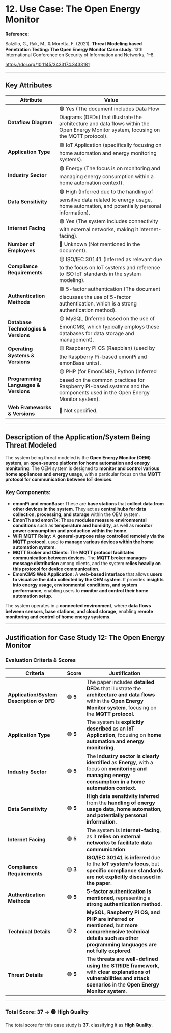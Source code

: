 # 12. Use Case: The Open Energy Monitor

**Reference:**

Salzillo, G., Rak, M., & Moretta, F. (2021). **Threat Modeling based Penetration Testing: The Open Energy Monitor Case study.** 13th International Conference on Security of Information and Networks, 1–8.

https://doi.org/10.1145/3433174.3433181

---

## **Key Attributes**

| **Attribute** | **Value** |
| --- | --- |
| **Dataflow Diagram** | 🟢 Yes (The document includes Data Flow Diagrams (DFDs) that illustrate the architecture and data flows within the Open Energy Monitor system, focusing on the MQTT protocol). |
| **Application Type** | 🟢 IoT Application (specifically focusing on home automation and energy monitoring systems). |
| **Industry Sector** | 🟢 Energy (The focus is on monitoring and managing energy consumption within a home automation context). |
| **Data Sensitivity** | 🟢 High (Inferred due to the handling of sensitive data related to energy usage, home automation, and potentially personal information). |
| **Internet Facing** | 🟢 Yes (The system includes connectivity with external networks, making it internet-facing). |
| **Number of Employees** | 🔴 Unknown (Not mentioned in the document). |
| **Compliance Requirements** | 🟡 ISO/IEC 30141 (Inferred as relevant due to the focus on IoT systems and reference to ISO IoT standards in the system modeling). |
| **Authentication Methods** | 🟢 5-factor authentication (The document discusses the use of 5-factor authentication, which is a strong authentication method). |
| **Database Technologies & Versions** | 🟡 MySQL (Inferred based on the use of EmonCMS, which typically employs these databases for data storage and management). |
| **Operating Systems & Versions** | 🟡 Raspberry Pi OS (Raspbian) (used by the Raspberry Pi-based emonPi and emonBase units). |
| **Programming Languages & Versions** | 🟡 PHP (for EmonCMS), Python (Inferred based on the common practices for Raspberry Pi-based systems and the components used in the Open Energy Monitor system). |
| **Web Frameworks & Versions** | 🔴 Not specified. |

---

## **Description of the Application/System Being Threat Modeled**

The system being threat modeled is the **Open Energy Monitor (OEM) system**, an **open-source platform for home automation and energy monitoring**. The OEM system is designed to **monitor and control various home appliances and energy usage**, with a particular focus on the **MQTT protocol for communication between IoT devices**.

### **Key Components:**

- **emonPi and emonBase:** These are **base stations** that **collect data from other devices in the system**. They act as **central hubs for data collection, processing, and storage** within the OEM system.
- **EmonTh and emonTx:** These **modules measure environmental conditions** such as **temperature and humidity**, as well as **monitor power consumption and production within the home**.
- **WiFi MQTT Relay:** A **general-purpose relay controlled remotely via the MQTT protocol**, used to **manage various devices within the home automation system**.
- **MQTT Broker and Clients:** The **MQTT protocol facilitates communication between devices**. The **MQTT broker manages message distribution** among clients, and the system **relies heavily on this protocol for device communication**.
- **EmonCMS Web Application:** A **web-based interface** that allows **users to visualize the data collected by the OEM system**. It provides **insights into energy usage, environmental conditions, and system performance**, enabling users to **monitor and control their home automation setup**.

The system operates in a **connected environment**, where **data flows between sensors, base stations, and cloud storage**, enabling **remote monitoring and control of home energy systems**.

---

## **Justification for Case Study 12: The Open Energy Monitor**

### **Evaluation Criteria & Scores**

| **Criteria** | **Score** | **Justification** |
| --- | --- | --- |
| **Application/System Description or DFD** | 🟢 **5** | The paper includes **detailed DFDs** that illustrate the **architecture and data flows** within the **Open Energy Monitor system**, focusing on the **MQTT protocol**. |
| **Application Type** | 🟢 **5** | The system is **explicitly described** as an **IoT Application**, focusing on **home automation and energy monitoring**. |
| **Industry Sector** | 🟢 **5** | The **industry sector is clearly identified** as **Energy**, with a focus on **monitoring and managing energy consumption in a home automation context**. |
| **Data Sensitivity** | 🟢 **5** | **High data sensitivity inferred** from the **handling of energy usage data, home automation, and potentially personal information**. |
| **Internet Facing** | 🟢 **5** | The system is **internet-facing**, as it **relies on external networks to facilitate data communication**. |
| **Compliance Requirements** | 🟡 **3** | **ISO/IEC 30141 is inferred** due to the **IoT system's focus**, but **specific compliance standards are not explicitly discussed in the paper**. |
| **Authentication Methods** | 🟢 **5** | **5-factor authentication is mentioned**, representing a **strong authentication method**. |
| **Technical Details** | 🟡 **2** | **MySQL, Raspberry Pi OS, and PHP are inferred or mentioned**, but **more comprehensive technical details such as other programming languages are not fully explored**. |
| **Threat Details** | 🟢 **5** | The **threats are well-defined using the STRIDE framework**, with **clear explanations of vulnerabilities and attack scenarios** in the **Open Energy Monitor system**. |

---

### **Total Score: 37 → 🟢 High Quality**

The total score for this case study is **37**, classifying it as **High Quality**.